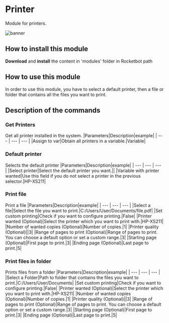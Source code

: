 # Printer
  
Module for printers.  
  
![banner](imgs/Banner_Printer.png)
## How to install this module
  
__Download__ and __install__ the content in 'modules' folder in Rocketbot path  




## How to use this module

In order to use this module, you have to select a default printer, then a file or folder that contains all the files you want to print.


## Description of the commands

### Get Printers
  
Get all printer installed in the system.
|Parameters|Description|example|
| --- | --- | --- |
|Assign to var|Obtain all printers in a variable.|Variable|

### Default printer
  
Selects the default printer
|Parameters|Description|example|
| --- | --- | --- |
|Select printer|Select the default printer you want.||
|Variable with printer wanted|Use this field if you do not select a printer in the previous selector.|HP-XS211|

### Print file
  
Print a file
|Parameters|Description|example|
| --- | --- | --- |
|Select a file|Select the file you want to print.|C:/Users/User/Documents/file.pdf|
|Set custom printing|Check if you want to configure printing.|False|
|Printer wanted (Optional)|Select the printer which you want to print with.|HP-XS211|
|Number of wanted copies (Optional)|Number of copies.|1|
|Printer quality (Optional)||3|
|Range of pages to print (Optional)|Range of pages to print. You can choose a default option or set a custom range.|3|
|Starting page (Optional)|First page to print.|3|
|Ending page (Optional)|Last page to print.|5|

### Print files in folder
  
Prints files from a folder
|Parameters|Description|example|
| --- | --- | --- |
|Select a Folder|Path to folder that contains the files you want to print.|C:/Users/User/Documents|
|Set custom printing|Check if you want to configure printing.|False|
|Printer wanted (Optional)|Select the printer which you want to print with.|HP-XS211|
|Number of wanted copies (Optional)|Number of copies.|1|
|Printer quality (Optional)||3|
|Range of pages to print (Optional)|Range of pages to print. You can choose a default option or set a custom range.|3|
|Starting page (Optional)|First page to print.|3|
|Ending page (Optional)|Last page to print.|5|
